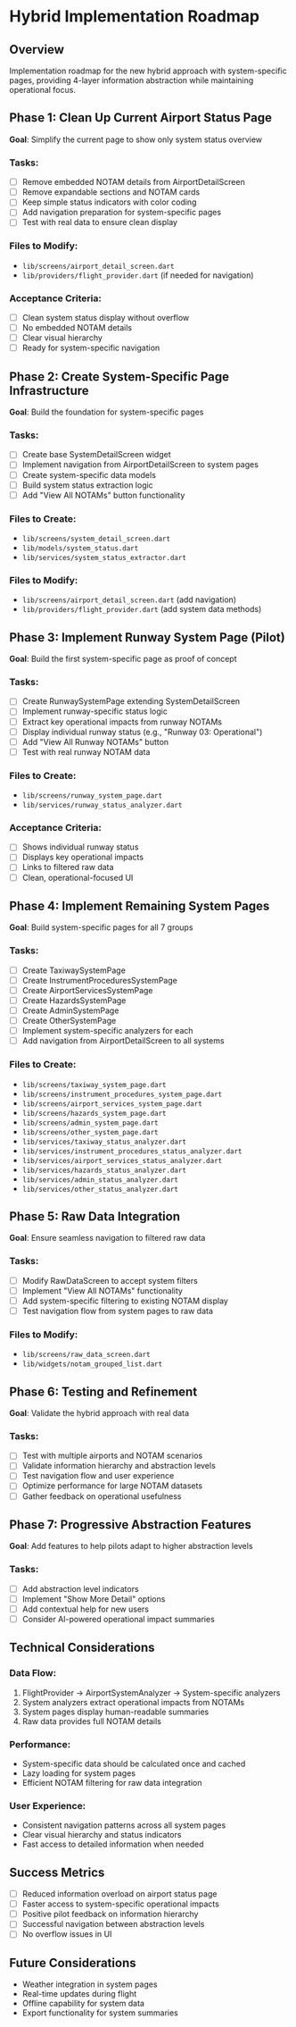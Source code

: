 # Hybrid Implementation Roadmap

## Overview
Implementation roadmap for the new hybrid approach with system-specific pages, providing 4-layer information abstraction while maintaining operational focus.

## Phase 1: Clean Up Current Airport Status Page
**Goal**: Simplify the current page to show only system status overview

### Tasks:
- [ ] Remove embedded NOTAM details from AirportDetailScreen
- [ ] Remove expandable sections and NOTAM cards
- [ ] Keep simple status indicators with color coding
- [ ] Add navigation preparation for system-specific pages
- [ ] Test with real data to ensure clean display

### Files to Modify:
- `lib/screens/airport_detail_screen.dart`
- `lib/providers/flight_provider.dart` (if needed for navigation)

### Acceptance Criteria:
- [ ] Clean system status display without overflow
- [ ] No embedded NOTAM details
- [ ] Clear visual hierarchy
- [ ] Ready for system-specific navigation

## Phase 2: Create System-Specific Page Infrastructure
**Goal**: Build the foundation for system-specific pages

### Tasks:
- [ ] Create base SystemDetailScreen widget
- [ ] Implement navigation from AirportDetailScreen to system pages
- [ ] Create system-specific data models
- [ ] Build system status extraction logic
- [ ] Add "View All NOTAMs" button functionality

### Files to Create:
- `lib/screens/system_detail_screen.dart`
- `lib/models/system_status.dart`
- `lib/services/system_status_extractor.dart`

### Files to Modify:
- `lib/screens/airport_detail_screen.dart` (add navigation)
- `lib/providers/flight_provider.dart` (add system data methods)

## Phase 3: Implement Runway System Page (Pilot)
**Goal**: Build the first system-specific page as proof of concept

### Tasks:
- [ ] Create RunwaySystemPage extending SystemDetailScreen
- [ ] Implement runway-specific status logic
- [ ] Extract key operational impacts from runway NOTAMs
- [ ] Display individual runway status (e.g., "Runway 03: Operational")
- [ ] Add "View All Runway NOTAMs" button
- [ ] Test with real runway NOTAM data

### Files to Create:
- `lib/screens/runway_system_page.dart`
- `lib/services/runway_status_analyzer.dart`

### Acceptance Criteria:
- [ ] Shows individual runway status
- [ ] Displays key operational impacts
- [ ] Links to filtered raw data
- [ ] Clean, operational-focused UI

## Phase 4: Implement Remaining System Pages
**Goal**: Build system-specific pages for all 7 groups

### Tasks:
- [ ] Create TaxiwaySystemPage
- [ ] Create InstrumentProceduresSystemPage
- [ ] Create AirportServicesSystemPage
- [ ] Create HazardsSystemPage
- [ ] Create AdminSystemPage
- [ ] Create OtherSystemPage
- [ ] Implement system-specific analyzers for each
- [ ] Add navigation from AirportDetailScreen to all systems

### Files to Create:
- `lib/screens/taxiway_system_page.dart`
- `lib/screens/instrument_procedures_system_page.dart`
- `lib/screens/airport_services_system_page.dart`
- `lib/screens/hazards_system_page.dart`
- `lib/screens/admin_system_page.dart`
- `lib/screens/other_system_page.dart`
- `lib/services/taxiway_status_analyzer.dart`
- `lib/services/instrument_procedures_status_analyzer.dart`
- `lib/services/airport_services_status_analyzer.dart`
- `lib/services/hazards_status_analyzer.dart`
- `lib/services/admin_status_analyzer.dart`
- `lib/services/other_status_analyzer.dart`

## Phase 5: Raw Data Integration
**Goal**: Ensure seamless navigation to filtered raw data

### Tasks:
- [ ] Modify RawDataScreen to accept system filters
- [ ] Implement "View All NOTAMs" functionality
- [ ] Add system-specific filtering to existing NOTAM display
- [ ] Test navigation flow from system pages to raw data

### Files to Modify:
- `lib/screens/raw_data_screen.dart`
- `lib/widgets/notam_grouped_list.dart`

## Phase 6: Testing and Refinement
**Goal**: Validate the hybrid approach with real data

### Tasks:
- [ ] Test with multiple airports and NOTAM scenarios
- [ ] Validate information hierarchy and abstraction levels
- [ ] Test navigation flow and user experience
- [ ] Optimize performance for large NOTAM datasets
- [ ] Gather feedback on operational usefulness

## Phase 7: Progressive Abstraction Features
**Goal**: Add features to help pilots adapt to higher abstraction levels

### Tasks:
- [ ] Add abstraction level indicators
- [ ] Implement "Show More Detail" options
- [ ] Add contextual help for new users
- [ ] Consider AI-powered operational impact summaries

## Technical Considerations

### Data Flow:
1. FlightProvider → AirportSystemAnalyzer → System-specific analyzers
2. System analyzers extract operational impacts from NOTAMs
3. System pages display human-readable summaries
4. Raw data provides full NOTAM details

### Performance:
- System-specific data should be calculated once and cached
- Lazy loading for system pages
- Efficient NOTAM filtering for raw data integration

### User Experience:
- Consistent navigation patterns across all system pages
- Clear visual hierarchy and status indicators
- Fast access to detailed information when needed

## Success Metrics
- [ ] Reduced information overload on airport status page
- [ ] Faster access to system-specific operational impacts
- [ ] Positive pilot feedback on information hierarchy
- [ ] Successful navigation between abstraction levels
- [ ] No overflow issues in UI

## Future Considerations
- Weather integration in system pages
- Real-time updates during flight
- Offline capability for system data
- Export functionality for system summaries 